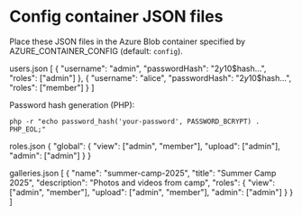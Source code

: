 # Config container JSON files

Place these JSON files in the Azure Blob container specified by AZURE_CONTAINER_CONFIG (default: `config`).

users.json
[
  {
    "username": "admin",
    "passwordHash": "$2y$10$hash...",
    "roles": ["admin"]
  },
  {
    "username": "alice",
    "passwordHash": "$2y$10$hash...",
    "roles": ["member"]
  }
]

Password hash generation (PHP):

```
php -r "echo password_hash('your-password', PASSWORD_BCRYPT) . PHP_EOL;"
```

roles.json
{
  "global": {
    "view": ["admin", "member"],
    "upload": ["admin"],
    "admin": ["admin"]
  }
}

galleries.json
[
  {
    "name": "summer-camp-2025",
    "title": "Summer Camp 2025",
    "description": "Photos and videos from camp",
    "roles": {
      "view": ["admin", "member"],
      "upload": ["admin", "member"],
      "admin": ["admin"]
    }
  }
]
